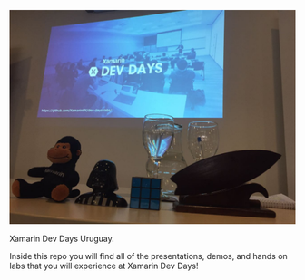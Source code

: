 ![Dev Days Labs](header.jpg)

Xamarin Dev Days Uruguay.

Inside this repo you will find all of the presentations, demos, and hands on labs that you will experience at Xamarin Dev Days!